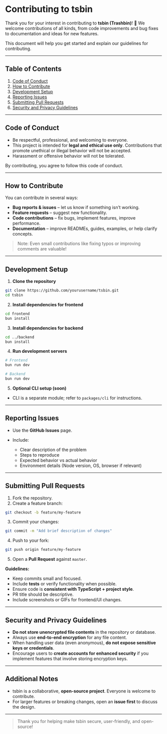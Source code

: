 # Contributing to tsbin

Thank you for your interest in contributing to **tsbin (Trashbin)**! 🎉
We welcome contributions of all kinds, from code improvements and bug fixes to documentation and ideas for new features.

This document will help you get started and explain our guidelines for contributing.

---

## **Table of Contents**

1. [Code of Conduct](#code-of-conduct)
2. [How to Contribute](#how-to-contribute)
3. [Development Setup](#development-setup)
4. [Reporting Issues](#reporting-issues)
5. [Submitting Pull Requests](#submitting-pull-requests)
6. [Security and Privacy Guidelines](#security-and-privacy-guidelines)

---

## **Code of Conduct**

- Be respectful, professional, and welcoming to everyone.
- This project is intended for **legal and ethical use only**. Contributions that promote unethical or illegal behavior will not be accepted.
- Harassment or offensive behavior will not be tolerated.

By contributing, you agree to follow this code of conduct.

---

## **How to Contribute**

You can contribute in several ways:

- **Bug reports & issues** – let us know if something isn’t working.
- **Feature requests** – suggest new functionality.
- **Code contributions** – fix bugs, implement features, improve performance.
- **Documentation** – improve READMEs, guides, examples, or help clarify concepts.

> Note: Even small contributions like fixing typos or improving comments are valuable!

---

## **Development Setup**

1. **Clone the repository**

```bash
git clone https://github.com/yourusername/tsbin.git
cd tsbin
```

2. **Install dependencies for frontend**

```bash
cd frontend
bun install
```

3. **Install dependencies for backend**

```bash
cd ../backend
bun install
```

4. **Run development servers**

```bash
# Frontend
bun run dev

# Backend
bun run dev
```

5. **Optional CLI setup (soon)**

- CLI is a separate module; refer to `packages/cli` for instructions.

---

## **Reporting Issues**

- Use the **GitHub Issues** page.
- Include:

  - Clear description of the problem
  - Steps to reproduce
  - Expected behavior vs actual behavior
  - Environment details (Node version, OS, browser if relevant)

---

## **Submitting Pull Requests**

1. Fork the repository.
2. Create a feature branch:

```bash
git checkout -b feature/my-feature
```

3. Commit your changes:

```bash
git commit -m "Add brief description of changes"
```

4. Push to your fork:

```bash
git push origin feature/my-feature
```

5. Open a **Pull Request** against `master`.

**Guidelines:**

- Keep commits small and focused.
- Include **tests** or verify functionality when possible.
- Ensure code is **consistent with TypeScript + project style**.
- PR title should be descriptive.
- Include screenshots or GIFs for frontend/UI changes.

---

## **Security and Privacy Guidelines**

- **Do not store unencrypted file contents** in the repository or database.
- Always use **end-to-end encryption** for any file content.
- When handling user data (even anonymous), **do not expose sensitive keys or credentials**.
- Encourage users to **create accounts for enhanced security** if you implement features that involve storing encryption keys.

---

## **Additional Notes**

- tsbin is a collaborative, **open-source project**. Everyone is welcome to contribute.
- For larger features or breaking changes, open an **issue first** to discuss the design.

---

> Thank you for helping make tsbin secure, user-friendly, and open-source!
